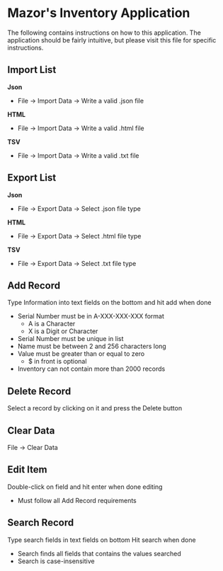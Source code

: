 # Mazor's Inventory Application
The following contains instructions on how to this application.
The application should be fairly intuitive, but please visit this file for specific instructions.

## Import List 

**Json** 
  - File -> Import Data -> Write a valid .json file

**HTML**
   - File -> Import Data -> Write a valid .html file

**TSV**
   - File -> Import Data -> Write a valid .txt file


## Export List


**Json**
- File -> Export Data -> Select .json file type

**HTML**
- File -> Export Data -> Select .html file type

**TSV**
- File -> Export Data -> Select .txt file type

## Add Record

Type Information into text fields on the bottom and hit add when done
* Serial Number must be in A-XXX-XXX-XXX format
  * A is a Character
  * X is a Digit or Character
* Serial Number must be unique in list
* Name must be between 2 and 256 characters long
* Value must be greater than or equal to zero
  * $ in front is optional
* Inventory can not contain more than 2000 records

## Delete Record

Select a record by clicking on it and press the Delete button

## Clear Data

File -> Clear Data

## Edit Item

Double-click on field and hit enter when done editing
* Must follow all Add Record requirements

## Search Record

Type search fields in text fields on bottom
Hit search when done
* Search finds all fields that contains the values searched
* Search is case-insensitive